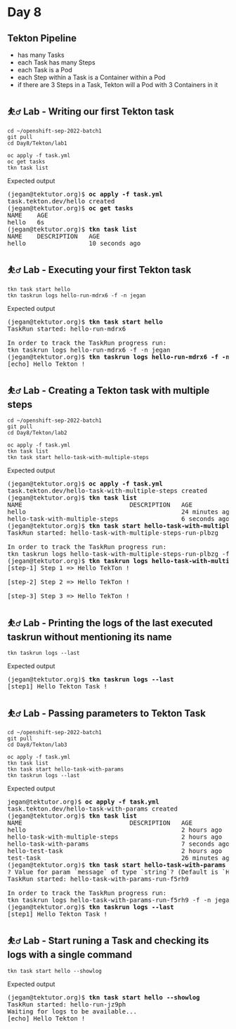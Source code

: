 # Day 8

## Tekton Pipeline
- has many Tasks
- each Task has many Steps
- each Task is a Pod
- each Step within a Task is a Container within a Pod
- if there are 3 Steps in a Task, Tekton will a Pod with 3 Containers in it

## ⛹️‍♂️ Lab - Writing our first Tekton task
```
cd ~/openshift-sep-2022-batch1
git pull
cd Day8/Tekton/lab1

oc apply -f task.yml
oc get tasks
tkn task list
```

Expected output
<pre>
(jegan@tektutor.org)$ <b>oc apply -f task.yml</b>
task.tekton.dev/hello created
(jegan@tektutor.org)$ <b>oc get tasks</b>
NAME    AGE
hello   6s
(jegan@tektutor.org)$ <b>tkn task list</b>
NAME    DESCRIPTION   AGE
hello                 10 seconds ago
</pre>

## ⛹️‍♂️ Lab - Executing your first Tekton task
```
tkn task start hello
tkn taskrun logs hello-run-mdrx6 -f -n jegan
```

Expected output
<pre>
(jegan@tektutor.org)$ <b>tkn task start hello</b>
TaskRun started: hello-run-mdrx6

In order to track the TaskRun progress run:
tkn taskrun logs hello-run-mdrx6 -f -n jegan
(jegan@tektutor.org)$ <b>tkn taskrun logs hello-run-mdrx6 -f -n jegan</b>
[echo] Hello Tekton !
</pre>

## ⛹️‍♂️ Lab - Creating a Tekton task with multiple steps
```
cd ~/openshift-sep-2022-batch1
git pull
cd Day8/Tekton/lab2

oc apply -f task.yml
tkn task list
tkn task start hello-task-with-multiple-steps
```

Expected output
<pre>
(jegan@tektutor.org)$ <b>oc apply -f task.yml</b>
task.tekton.dev/hello-task-with-multiple-steps created
(jegan@tektutor.org)$ <b>tkn task list</b>
NAME                             DESCRIPTION   AGE
hello                                          24 minutes ago
hello-task-with-multiple-steps                 6 seconds ago
(jegan@tektutor.org)$ <b>tkn task start hello-task-with-multiple-steps</b>
TaskRun started: hello-task-with-multiple-steps-run-plbzg

In order to track the TaskRun progress run:
tkn taskrun logs hello-task-with-multiple-steps-run-plbzg -f -n jegan
(jegan@tektutor.org)$ <b>tkn taskrun logs hello-task-with-multiple-steps-run-plbzg -f -n jegan</b>
[step-1] Step 1 => Hello TekTon !

[step-2] Step 2 => Hello TekTon !

[step-3] Step 3 => Hello TekTon !
</pre>

## ⛹️‍♂️ Lab - Printing the logs of the last executed taskrun without mentioning its name
```
tkn taskrun logs --last
```

Expected output
<pre>
(jegan@tektutor.org)$ <b>tkn taskrun logs --last</b>
[step1] Hello Tekton Task !
</pre>

## ⛹️‍♂️ Lab - Passing parameters to Tekton Task
```
cd ~/openshift-sep-2022-batch1
git pull
cd Day8/Tekton/lab3

oc apply -f task.yml
tkn task list
tkn task start hello-task-with-params
tkn taskrun logs --last
```

Expected output
<pre>
jegan@tektutor.org)$ <b>oc apply -f task.yml</b>
task.tekton.dev/hello-task-with-params created
(jegan@tektutor.org)$ <b>tkn task list</b>
NAME                             DESCRIPTION   AGE
hello                                          2 hours ago
hello-task-with-multiple-steps                 2 hours ago
hello-task-with-params                         7 seconds ago
hello-test-task                                2 hours ago
test-task                                      26 minutes ago
(jegan@tektutor.org)$ <b>tkn task start hello-task-with-params</b>
? Value for param `message` of type `string`? (Default is `Hello Tekton Task !`) Hello Tekton Task !
TaskRun started: hello-task-with-params-run-f5rh9

In order to track the TaskRun progress run:
tkn taskrun logs hello-task-with-params-run-f5rh9 -f -n jegan
(jegan@tektutor.org)$ <b>tkn taskrun logs --last</b>
[step1] Hello Tekton Task !
</pre>

## ⛹️‍♂️ Lab - Start runing a Task and checking its logs with a single command
```
tkn task start hello --showlog
```

Expected output
<pre>
(jegan@tektutor.org)$ <b>tkn task start hello --showlog</b>
TaskRun started: hello-run-jz9ph
Waiting for logs to be available...
[echo] Hello Tekton !
</pre>
